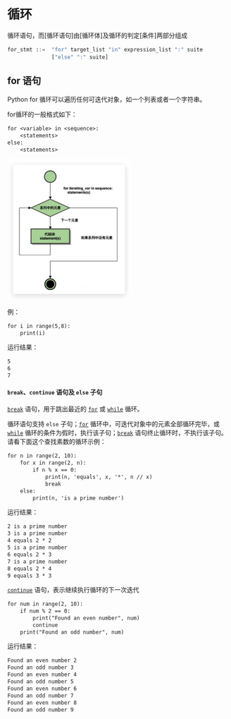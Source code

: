 

# 循环

循环语句，而[循环语句]由[循环体]及循环的判定[条件]两部分组成  



```python
for_stmt ::=  "for" target_list "in" expression_list ":" suite
              ["else" ":" suite]
```



## for 语句

Python for 循环可以遍历任何可迭代对象，如一个列表或者一个字符串。

for循环的一般格式如下：

```
for <variable> in <sequence>:
    <statements>
else:
    <statements>
```



<img src="https://raw.githubusercontent.com/yinzhipeng123/Picture_Bed/main/202209192027552.png" alt="image-20220919202748489" style="zoom:33%;" />

例：

```pyßthon
for i in range(5,8):
    print(i)
```

运行结果：

```
5
6
7
```



#### `break`、`continue` 语句及 `else` 子句

[`break`](https://docs.python.org/zh-cn/3.10/reference/simple_stmts.html#break) 语句，用于跳出最近的 [`for`](https://docs.python.org/zh-cn/3.10/reference/compound_stmts.html#for) 或 [`while`](https://docs.python.org/zh-cn/3.10/reference/compound_stmts.html#while) 循环。

循环语句支持 `else` 子句；[`for`](https://docs.python.org/zh-cn/3.10/reference/compound_stmts.html#for) 循环中，可迭代对象中的元素全部循环完毕，或 [`while`](https://docs.python.org/zh-cn/3.10/reference/compound_stmts.html#while) 循环的条件为假时，执行该子句；[`break`](https://docs.python.org/zh-cn/3.10/reference/simple_stmts.html#break) 语句终止循环时，不执行该子句。 请看下面这个查找素数的循环示例：

```
for n in range(2, 10):
    for x in range(2, n):
        if n % x == 0:
            print(n, 'equals', x, '*', n // x)
            break
    else:
        print(n, 'is a prime number')
```

运行结果：

```
2 is a prime number
3 is a prime number
4 equals 2 * 2
5 is a prime number
6 equals 2 * 3
7 is a prime number
8 equals 2 * 4
9 equals 3 * 3
```



[`continue`](https://docs.python.org/zh-cn/3.10/reference/simple_stmts.html#continue) 语句，表示继续执行循环的下一次迭代

```
for num in range(2, 10):
    if num % 2 == 0:
        print("Found an even number", num)
        continue
    print("Found an odd number", num)
```

运行结果：

```
Found an even number 2
Found an odd number 3
Found an even number 4
Found an odd number 5
Found an even number 6
Found an odd number 7
Found an even number 8
Found an odd number 9
```

